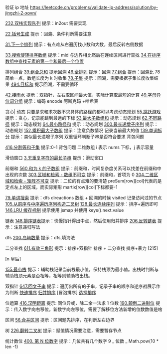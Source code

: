 验证 ip 地址
https://leetcode.cn/problems/validate-ip-address/solution/by-jingzhi-2-xovn/

[232.双栈实现队列](./src/232.implement-queue-using-stacks.js) 提示：in2out 需要实现

[22.括号生成](./src/22.generate-parentheses.js) 提示：回溯、条件判断需要注意

[31.下一个排列](./src/31.next-permutation.js) 提示：有点难从右遍历找小数和大数，最后反转右侧数据

[33.搜索旋转排序数组](./src/33.search-in-rotated-sorted-array.js) 提示：mid 与边界相比然后在连续区间进行查找
[34.在排序数组中查找元素的第一个和最后一个位置](./src/34.find-first-and-last-position-of-element-in-sorted-array.js)

排列组合
[39.组合总和](./src/39.combination-sum.js) 提示回溯
[46.全排列](./src/46.permutations.js) 提示：回溯
[77.组合](./src/77.combinations.js) 提示：回溯比 78 简单一点，数组长度为 k 时收集
[78.子集](./src/78.subsets.js) 提示：回溯，需要根据子集长度收集结果
[494.目标和](./src/494.target-sum.js) 提示回溯，不需要循环

[42.接雨水](./src/42.trapping-rain-water.js) 提示：双指针，左右取区间最大值，实际计算取最短的计算
[49.字母异位词分组](./src/49.group-anagrams.js) 提示：编码 encode 阿斯克码 +哈希表

贪心| 动态 只要是求和求次数不求具体的路径的都可以考虑动态规划
[55.跳跃游戏](./src/55.jump-game.js) 提示：贪心，记录能跳到最远的下标
[53.最大子数组和](./src/53.maximum-subarray.js) 提示：动态规划
[62.不同路径](./src/62.unique-paths.js) 提示：动态规划
[64.最小路径和](./src/64.minimum-path-sum.js) 提示：动态规划
[300.最长递增子序列](./src/300.longest-increasing-subsequence.js) 提示：动态规划
[152.乘积最大子数组](./src/152.maximum-product-subarray.js) 提示：注意负数情况 记录当前最大的值
[139.单词拆分](./src/139.word-break.js) 提示：类似最长递增子序列 双重循环判断子串是否符合要求
背包问题

[416.分割等和子集](./src/416.partition-equal-subset-sum.js) 提示:0-1 背包问题 二维数组 i 表示 nums 下标，j 表示容量

滑动窗口
[3.无重复字符的最长子串](./src/3.longest-substring-without-repeating-characters.js) 提示：滑动窗口

前缀和
[560.和为 k 的子数组](./src/560.subarray-sum-equals-k.js) 提示：前缀和，时间复杂度关系可以找差在前缀和中出现的次数
[303.区域和检索 - 数组不可变](./src/303.range-sum-query-immutable.js) 提示：前缀和，首项为 0
[304.二维区域和检索 - 矩阵不可变](./src/304.range-sum-query-2-d-immutable.js) 提示：二位的有点难的要清楚 preSum[row][col]代表的是定点左上的区域，而实际矩形 martix[row][col]下标都要-1

[79.单词搜索](./src/79.word-search.js) 提示：dfs direactions 数组 + 回溯的时候 visited 记录访问过的节点
[105.从前序与中序遍历序列构造二叉树](./src/105.construct-binary-tree-from-preorder-and-inorder-traversal.js)
[128.最长连续序列](./src/128.longest-consecutive-sequence.js) 提示：排序+遍历即可
[146.LRU 缓存机制](./src/146.lru-cache.js) 提示使用 jsmap 并使用 keys().next.value

链表
[148.排序链表](./src/148.sort-list.js)提示：快慢指针得出中点，然后使用归并排序
[206.反转链表](./src/206.reverse-linked-list.js) 提示：注意递归写法

dfs
[200.岛屿数量](./src/200.number-of-islands.js) 提示：dfs,填海法

二分查找
[611.有效三角形](./src/611.valid-triangle-number.js) 提示：排序+双指针 排序 + 二分查找 排序+暴力
[215]

[n 皇后]

[155.最小栈](./src/155.min-stack.js) 提示：辅助栈记录当前栈最小值，保持栈顶为最小值。出栈时判断与辅助栈顶元素是否相等，相等则辅助栈出栈。

双指针
[647.回文子串](./src/647.palindromic-substrings.js) 提示：遍历出所有的子串，记录子串的顺序和逆序战展示作为判断
[快速排序]()
[归并排序]()
[冒泡排序]
[选择排序]()

位运算
[416.汉明距离](./src/461.hamming-distance.js) 提示: 同位异或，除二余一法求 1 位数
[190.颠倒二进制位](./src/190.reverse-bits.js) 提示：传入数字向右移位，新数字向左移位，需要了解移位方法新增的位数数值是啥

区间
[56.合并区间](./src/56.merge-intervals.js) 提示：区间题先排序，在判断左右边界

树
[226.翻转二叉树](./src/226.invert-binary-tree.js) 提示：赋值情况需要注意，需要暂存节点

统计数位
[400. 第 N 位数字](./src/400.nth-digit.js) 提示：几位共有几个数字 9 _ 位数 _ Math.pow(10 \* len -1)
